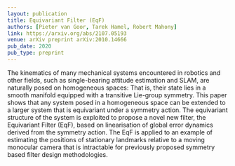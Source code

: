 ```yaml
---
layout: publication
title: Equivariant Filter (EqF)
authors: [Pieter van Goor, Tarek Hamel, Robert Mahony]
link: https://arxiv.org/abs/2107.05193
venue: arXiv preprint arXiv:2010.14666
pub_date: 2020
pub_type: preprint
---
```


The kinematics of many mechanical systems encountered in robotics and other fields, such as single-bearing attitude estimation and SLAM, are naturally posed on homogeneous spaces: That is, their state lies in a smooth manifold equipped with a transitive Lie-group symmetry. This paper shows that any system posed in a homogeneous space can be extended to a larger system that is equivariant under a symmetry action. The equivariant structure of the system is exploited to propose a novel new filter, the Equivariant Filter (EqF), based on linearisation of global error dynamics derived from the symmetry action. The EqF is applied to an example of estimating the positions of stationary landmarks relative to a moving monocular camera that is intractable for previously proposed symmetry based filter design methodologies. 
